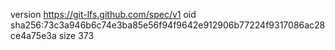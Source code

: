 version https://git-lfs.github.com/spec/v1
oid sha256:73c3a946b6c74e3ba85e56f94f9642e912906b77224f9317086ac28ce4a75e3a
size 373
